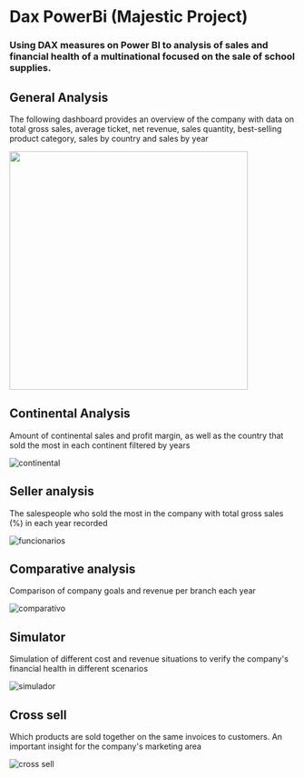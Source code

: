 # Dax PowerBi (Majestic Project)

### Using DAX measures on Power BI to analysis of sales and financial health of a multinational focused on the sale of school supplies.
 
## General Analysis

The following dashboard provides an overview of the company with data on total gross sales, average ticket, net revenue, sales quantity, best-selling product category, sales by country and sales by year
 
<img src="https://user-images.githubusercontent.com/101371267/172511646-9afa10c1-849c-4619-9df4-78d740fe4820.png" width="420">

## Continental Analysis

Amount of continental sales and profit margin, as well as the country that sold the most in each continent filtered by years

![continental](https://user-images.githubusercontent.com/101371267/172510172-de55ff90-19f1-4d17-9460-6d90cd025384.png)

## Seller analysis

The salespeople who sold the most in the company with total gross sales (%) in each year recorded

![funcionarios](https://user-images.githubusercontent.com/101371267/172510434-a80c64db-4b7f-4339-b81b-945e74362fec.png)

## Comparative analysis

Comparison of company goals and revenue per branch each year

![comparativo](https://user-images.githubusercontent.com/101371267/172510599-c1904e95-3ecb-4865-8d71-3a2c84464887.png)

## Simulator

Simulation of different cost and revenue situations to verify the company's financial health in different scenarios

![simulador](https://user-images.githubusercontent.com/101371267/172510814-54a8a951-536c-4daa-bc63-27140f44caa9.png)

## Cross sell

Which products are sold together on the same invoices to customers. An important insight for the company's marketing area

![cross sell](https://user-images.githubusercontent.com/101371267/172511001-c8964f89-a6ff-4874-acbd-1338823dfb0d.png)

